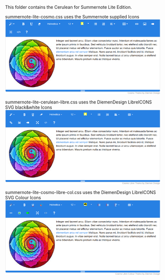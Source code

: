 This folder contains the Cerulean for Summernote Lite Edition.

summernote-lite-cosmo.css uses the Summernote supplied Icons
![summernote-lite-cosmo](summernote-lite-cosmo.png)

summernote-lite-cerulean-libre.css uses the DiemenDesign LibreICONS SVG black&white Icons
![summernote-lite-cosmo-libre](summernote-lite-cosmo-libre.png)

summernote-lite-cosmo-libre-col.css uses the DiemenDesign LibreICONS SVG Colour Icons
![summernote-lite-cosmo-libre-col](summernote-lite-cosmo-libre-col.png)
